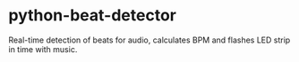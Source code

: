 # python-beat-detector
Real-time detection of beats for audio, calculates BPM and flashes LED strip in time with music.
